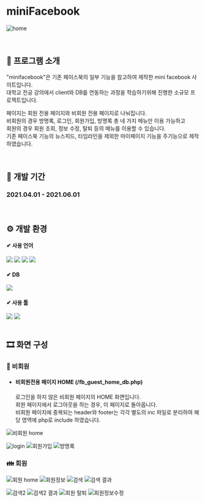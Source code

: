 # miniFacebook 
![home](https://github.com/leeeeeeeminji/miniFacebook/assets/87288893/f97ad8d6-0421-4bdb-8c4a-57697eadce1d)

<br>

##  📘 프로그램 소개
<p>
"minifacebook"은 기존 페이스북의 일부 기능을 참고하여 제작한 mini facebook 사이트입니다.<br>
대학교 전공 강의에서 client와 DB를 연동하는 과정을 학습하기위해 진행한 소규모 프로젝트입니다.
</p>
<p>
페이지는 회원 전용 페이지와 비회원 전용 페이지로 나눠집니다.<br>
비회원의 경우 방명록, 로그인, 회원가입, 방명록 총 네 가지 메뉴만 이용 가능하고 <br>
회원의 경우 회원 조회, 정보 수정, 탈퇴 등의 메뉴를 이용할 수 있습니다. <br>
기존 페이스북 기능의 뉴스피드, 타임라인을 제외한 마이페이지 기능을 주기능으로 제작하였습니다.<br>
</p>

<br>

## 📅 개발 기간
### 2021.04.01 - 2021.06.01

<br>

## ⚙ 개발 환경
#### ✔ 사용 언어
<div>
  <img src="https://img.shields.io/badge/HTML5-E34F26?style=flat&logo=HTML5&logoColor=white" />
  <img src="https://img.shields.io/badge/CSS3-1572B6?style=flat&logo=CSS3&logoColor=white" />
  <img src="https://img.shields.io/badge/JavaScript-F7DF1E?style=flat&logo=JavaScript&logoColor=white" />
  <img src="https://img.shields.io/badge/PHP-777BB4?style=flat&logo=PHP&logoColor=white"/>
</div>

#### ✔ DB
  <img src="https://img.shields.io/badge/MySQL-4479A1?style=flat&logo=MySQL&logoColor=white"/>

#### ✔ 사용 툴
<div>
  <img src="https://img.shields.io/badge/Notepad++-90E59A?style=flat&logo=Notepad++&logoColor=white"/>
  <img src="https://img.shields.io/badge/Apache-D22128?style=flat&logo=Apache&logoColor=white"/>
</div>

<br>

## 🎞 화면 구성
### 👩 비회원 
- #### 비회원전용 페이지 HOME (/fb_guest_home_db.php)
  <p>
    로그인을 하지 않은 비회원 페이지의 HOME 화면입니다. <br>
    회원 페이지에서 로그아웃을 하는 경우, 이 페이지로 돌아옵니다. <br>
    비회원 페이지에 중복되는 header와 footer는 각각 별도의 inc 파일로 분리하여 해당 영역에 php로 include 하였습니다. 
  </p>

![비회원 home](https://github.com/leeeeeeeminji/miniFacebook/assets/87288893/199c192b-7eef-4dfc-878d-1ea6492ef3fc)


![login](https://github.com/leeeeeeeminji/miniFacebook/assets/87288893/cb8147af-06d0-45bd-be49-a0841309ec8b)
![회원가입](https://github.com/leeeeeeeminji/miniFacebook/assets/87288893/5779ea28-f520-4836-94c5-80d0f64ed999)
![방명록](https://github.com/leeeeeeeminji/miniFacebook/assets/87288893/c27bacdc-742f-4182-98c5-baa3b8e92837)


### 👪 회원
![회원 home](https://github.com/leeeeeeeminji/miniFacebook/assets/87288893/46cd311d-1aff-41a0-8ea8-1cdc71b86195)
![회원정보](https://github.com/leeeeeeeminji/miniFacebook/assets/87288893/7835e1f4-6c57-4a49-b0b0-96e7d6ba4614)
![검색](https://github.com/leeeeeeeminji/miniFacebook/assets/87288893/faf0cc46-2b18-41b5-a919-9afb812e5fad)
![검색 결과](https://github.com/leeeeeeeminji/miniFacebook/assets/87288893/d5d89244-babc-4409-8e60-54e2e0631b0f)

![검색2](https://github.com/leeeeeeeminji/miniFacebook/assets/87288893/f6b3bd35-2ebb-45a1-aed1-ab6d5fbc5687)
![검색2 결과](https://github.com/leeeeeeeminji/miniFacebook/assets/87288893/9fea0100-3e61-4cb8-8eec-1ec269d8d41e)
![회원 탈퇴](https://github.com/leeeeeeeminji/miniFacebook/assets/87288893/345f38ed-659e-436d-bded-aeee084eea1e)
![회원정보수정](https://github.com/leeeeeeeminji/miniFacebook/assets/87288893/5072d134-8f07-4f0f-a166-b9f345df58bf)
